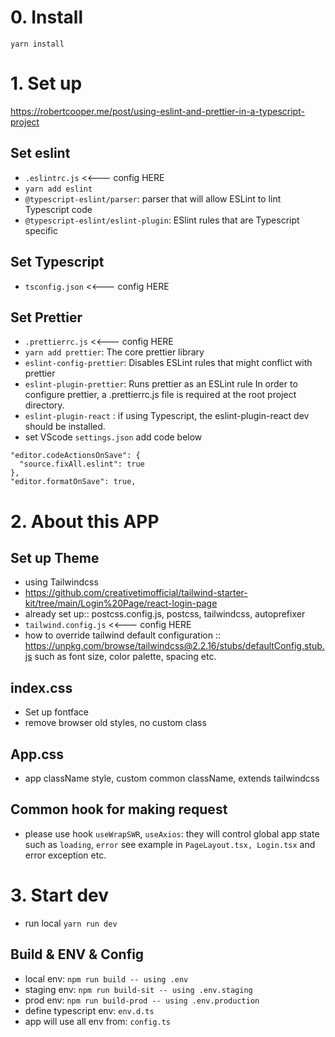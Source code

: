 # 0. Install
`yarn install`

# 1. Set up
https://robertcooper.me/post/using-eslint-and-prettier-in-a-typescript-project

## Set eslint
- `.eslintrc.js` <<--- config HERE
- `yarn add eslint`
- `@typescript-eslint/parser`: parser that will allow ESLint to lint Typescript code
- `@typescript-eslint/eslint-plugin`: ESlint rules that are Typescript specific

## Set Typescript
- `tsconfig.json` <<--- config HERE

## Set Prettier
- `.prettierrc.js` <<--- config HERE
- `yarn add prettier`: The core prettier library
- `eslint-config-prettier`: Disables ESLint rules that might conflict with prettier
- `eslint-plugin-prettier`: Runs prettier as an ESLint rule
  In order to configure prettier, a .prettierrc.js file is required at the root project directory.
- `eslint-plugin-react` : if using Typescript, the eslint-plugin-react dev should be installed.
- set VScode `settings.json` add code below

```
"editor.codeActionsOnSave": {
  "source.fixAll.eslint": true
},
"editor.formatOnSave": true,
```

# 2. About this APP

## Set up Theme
- using Tailwindcss
- https://github.com/creativetimofficial/tailwind-starter-kit/tree/main/Login%20Page/react-login-page
- already set up:: postcss.config.js, postcss, tailwindcss, autoprefixer
- `tailwind.config.js` <<--- config HERE
- how to override tailwind default configuration ::
  https://unpkg.com/browse/tailwindcss@2.2.16/stubs/defaultConfig.stub.js such
  as font size, color palette, spacing etc.

## index.css
- Set up fontface
- remove browser old styles, no custom class

## App.css
- app className style, custom common className, extends tailwindcss

## Common hook for making request
- please use hook `useWrapSWR`, `useAxios`: they will control global app state such as `loading`, `error` see example in `PageLayout.tsx, Login.tsx` and error exception etc.

# 3. Start dev
- run local `yarn run dev`

## Build & ENV & Config
- local env: `npm run build -- using .env`
- staging env: `npm run build-sit -- using .env.staging`
- prod env: `npm run build-prod -- using .env.production`
- define typescript env: `env.d.ts`
- app will use all env from: `config.ts`


